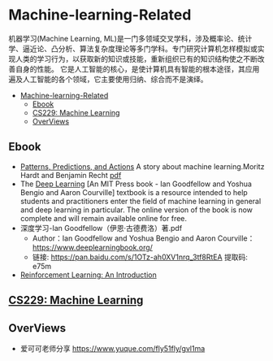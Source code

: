 # Machine-learning-Related
<a id="markdown-machine-learning-related" name="machine-learning-related"></a>

机器学习(Machine Learning, ML)是一门多领域交叉学科，涉及概率论、统计学、逼近论、凸分析、算法复杂度理论等多门学科。专门研究计算机怎样模拟或实现人类的学习行为，以获取新的知识或技能，重新组织已有的知识结构使之不断改善自身的性能。
它是人工智能的核心，是使计算机具有智能的根本途径，其应用遍及人工智能的各个领域，它主要使用归纳、综合而不是演绎。

<!-- TOC -->

- [Machine-learning-Related](#machine-learning-related)
  - [Ebook](#ebook)
  - [CS229: Machine Learning](#cs229-machine-learning)
  - [OverViews](#overviews)

<!-- /TOC -->

## Ebook
<a id="markdown-ebook" name="ebook"></a>

- [Patterns, Predictions, and Actions](https://mlstory.org/) A story about machine learning.Moritz Hardt and Benjamin Recht [pdf](https://mlstory.org/pdf/patterns.pdf)
- The [Deep Learning](https://www.deeplearningbook.org/) [An MIT Press book - Ian Goodfellow and Yoshua Bengio and Aaron Courville] textbook is a resource intended to help students and practitioners enter the field of machine learning in general and deep learning in particular. The online version of the book is now complete and will remain available online for free.
- 深度学习-Ian Goodfellow（伊恩·古德费洛）著.pdf
  - Author：Ian Goodfellow and Yoshua Bengio and Aaron Courville： <https://www.deeplearningbook.org/>
  - 链接: <https://pan.baidu.com/s/1OTz-ah0XV1nrq_3tf8RtEA> 提取码: e75m
- [Reinforcement Learning: An Introduction](https://pan.baidu.com/s/1dDnNEnR)

## [CS229: Machine Learning](http://cs229.stanford.edu)
<a id="markdown-cs229%3A-machine-learning" name="cs229%3A-machine-learning"></a>

## OverViews
<a id="markdown-overviews" name="overviews"></a>

- 爱可可老师分享 <https://www.yuque.com/fly51fly/gvl1ma>
